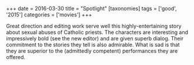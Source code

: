 +++
date = 2016-03-30
title = "Spotlight"
[taxonomies]
tags = ['good', '2015']
categories = ['movies']
+++

Great direction and editing work serve well this highly-entertaining story
about sexual abuses of Catholic priests. The characters are interesting
and impressively bold (see the new editor) and are given superb dialog.
Their commitment to the stories they tell is also admirable. What is sad
is that they are superior to the (admittedly competent) performances
they are offered.
